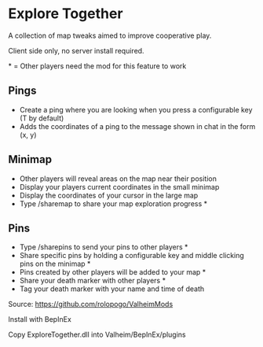 # Explore Together
A collection of map tweaks aimed to improve cooperative play.

Client side only, no server install required.

\* = Other players need the mod for this feature to work

## Pings
- Create a ping where you are looking when you press a configurable key (T by default)
- Adds the coordinates of a ping to the message shown in chat in the form (x, y)

## Minimap
- Other players will reveal areas on the map near their position
- Display your players current coordinates in the small minimap
- Display the coordinates of your cursor in the large map
- Type /sharemap to share your map exploration progress *

## Pins
- Type /sharepins to send your pins to other players *
- Share specific pins by holding a configurable key and middle clicking pins on the minimap *
- Pins created by other players will be added to your map *
- Share your death marker with other players *
- Tag your death marker with your name and time of death

Source: https://github.com/rolopogo/ValheimMods

Install with BepInEx

Copy ExploreTogether.dll into Valheim/BepInEx/plugins
